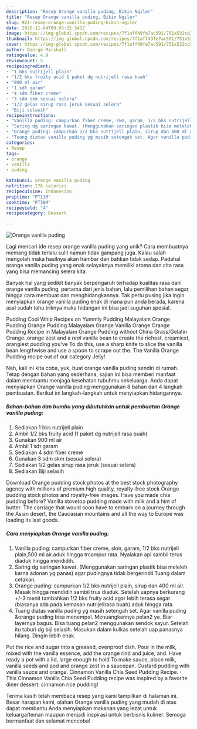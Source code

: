 ```yaml
---
description: "Resep Orange vanilla puding, Bikin Ngiler"
title: "Resep Orange vanilla puding, Bikin Ngiler"
slug: 921-resep-orange-vanilla-puding-bikin-ngiler
date: 2020-11-04T09:03:32.543Z
image: https://img-global.cpcdn.com/recipes/7f1aff49fe7ac591/751x532cq70/orange-vanilla-puding-foto-resep-utama.jpg
thumbnail: https://img-global.cpcdn.com/recipes/7f1aff49fe7ac591/751x532cq70/orange-vanilla-puding-foto-resep-utama.jpg
cover: https://img-global.cpcdn.com/recipes/7f1aff49fe7ac591/751x532cq70/orange-vanilla-puding-foto-resep-utama.jpg
author: George Marshall
ratingvalue: 4.9
reviewcount: 5
recipeingredient:
- "1 bks nutrijell plain"
- "1/2 bks fruity acid 1 paket dg nutrijell rasa buah"
- "900 ml air"
- "1 sdt garam"
- "4 sdm fiber creme"
- "3 sdm skm sesuai selera"
- "1/2 gelas sirup rasa jeruk sesuai selera"
- "Biji selasih"
recipeinstructions:
- "Vanilla puding: campurkan fiber creme, skm, garam, 1/2 bks nutrijell plain,500 ml air.aduk hingga trcampur rata. Nyalakan api sambil terus diaduk hingga mendidih."
- "Saring dg saringan kawat. (Menggunakan saringan plastik bisa meleleh karna adonan yg panas) agar pudingnya tidak bergerindil.Tuang dalam cetakan."
- "Orange puding: campurkan 1/2 bks nutrijell plain, sirup dan 400 ml air. Masak hingga mendidih sambil trus diaduk. Setelah uapnya berkurang +/-3 menit tambahkan 1/2 bks fruity acid agar lebih terasa segar (biasanya ada pada kemasan nutrijellrasa buah) aduk hingga rata."
- "Tuang diatas vanilla puding yg masih setengah set. Agar vanilla puding &amp;orange puding bisa menempel. Menuangkannya pelan2 ya. Biar layernya bagus. Bisa tuang pelan2 menggunakan sendok sayur. Setelah itu taburi dg biji selasih. Masukan dalam kulkas setelah uap panasnya hilang. Dingin lebih enak."
categories:
- Resep
tags:
- orange
- vanilla
- puding

katakunci: orange vanilla puding 
nutrition: 276 calories
recipecuisine: Indonesian
preptime: "PT11M"
cooktime: "PT38M"
recipeyield: "4"
recipecategory: Dessert

---
```



![Orange vanilla puding](https://img-global.cpcdn.com/recipes/7f1aff49fe7ac591/751x532cq70/orange-vanilla-puding-foto-resep-utama.jpg)

Lagi mencari ide resep orange vanilla puding yang unik? Cara membuatnya memang tidak terlalu sulit namun tidak gampang juga. Kalau salah mengolah maka hasilnya akan hambar dan bahkan tidak sedap. Padahal orange vanilla puding yang enak selayaknya memiliki aroma dan cita rasa yang bisa memancing selera kita.

Banyak hal yang sedikit banyak berpengaruh terhadap kualitas rasa dari orange vanilla puding, pertama dari jenis bahan, lalu pemilihan bahan segar, hingga cara membuat dan menghidangkannya. Tak perlu pusing jika ingin menyiapkan orange vanilla puding enak di mana pun anda berada, karena asal sudah tahu triknya maka hidangan ini bisa jadi suguhan spesial.

Pudding Cool Whip Recipes on Yummly Pudding Malayalam Orange Pudding Orange Pudding Malayalam Orange Vanilla Orange Orange Pudding Recipe in Malayalam Orange Pudding without China Grass/Gelatin Orange..orange zest and a *real* vanilla bean to create the richest, creamiest, orangiest pudding you&#39;ve To do this, use a sharp knife to slice the vanilla bean lengthwise and use a spoon to scrape out the. The Vanilla Orange Pudding recipe out of our category Jelly!


Nah, kali ini kita coba, yuk, buat orange vanilla puding sendiri di rumah. Tetap dengan bahan yang sederhana, sajian ini bisa memberi manfaat dalam membantu menjaga kesehatan tubuhmu sekeluarga. Anda dapat menyiapkan Orange vanilla puding menggunakan 8 bahan dan 4 langkah pembuatan. Berikut ini langkah-langkah untuk menyiapkan hidangannya.

<!--inarticleads1-->

##### Bahan-bahan dan bumbu yang dibutuhkan untuk pembuatan Orange vanilla puding:

1. Sediakan 1 bks nutrijell plain
1. Ambil 1/2 bks fruity acid (1 paket dg nutrijell rasa buah)
1. Gunakan 900 ml air
1. Ambil 1 sdt garam
1. Sediakan 4 sdm fiber creme
1. Gunakan 3 sdm skm (sesuai selera)
1. Sediakan 1/2 gelas sirup rasa jeruk (sesuai selera)
1. Sediakan Biji selasih


Download Orange pudding stock photos at the best stock photography agency with millions of premium high quality, royalty-free stock Orange pudding stock photos and royalty-free images. Have you made chia pudding before? Vanilla stovetop pudding made with milk and a hint of butter. The carriage that would soon have to embark on a journey through the Asian desert, the Caucasian mountains and all the way to Europe was loading its last goods. 

<!--inarticleads2-->

##### Cara menyiapkan Orange vanilla puding:

1. Vanilla puding: campurkan fiber creme, skm, garam, 1/2 bks nutrijell plain,500 ml air.aduk hingga trcampur rata. Nyalakan api sambil terus diaduk hingga mendidih.
1. Saring dg saringan kawat. (Menggunakan saringan plastik bisa meleleh karna adonan yg panas) agar pudingnya tidak bergerindil.Tuang dalam cetakan.
1. Orange puding: campurkan 1/2 bks nutrijell plain, sirup dan 400 ml air. Masak hingga mendidih sambil trus diaduk. Setelah uapnya berkurang +/-3 menit tambahkan 1/2 bks fruity acid agar lebih terasa segar (biasanya ada pada kemasan nutrijellrasa buah) aduk hingga rata.
1. Tuang diatas vanilla puding yg masih setengah set. Agar vanilla puding &amp;orange puding bisa menempel. Menuangkannya pelan2 ya. Biar layernya bagus. Bisa tuang pelan2 menggunakan sendok sayur. Setelah itu taburi dg biji selasih. Masukan dalam kulkas setelah uap panasnya hilang. Dingin lebih enak.


Put the rice and sugar into a greased, ovenproof dish. Pour in the milk, mixed with the vanilla essence, add the orange rind and juice, and. Have ready a pot with a lid, large enough to hold To make sauce, place milk, vanilla seeds and pod and orange zest in a saucepan. Custard pudding with vanilla sauce and orange. Cinnamon Vanilla Chia Seed Pudding Recipe. · This Cinnamon Vanilla Chia Seed Pudding recipe was inspired by a favorite diner dessert: cinnamon rice pudding! 

Terima kasih telah membaca resep yang kami tampilkan di halaman ini. Besar harapan kami, olahan Orange vanilla puding yang mudah di atas dapat membantu Anda menyiapkan makanan yang lezat untuk keluarga/teman maupun menjadi inspirasi untuk berbisnis kuliner. Semoga bermanfaat dan selamat mencoba!
